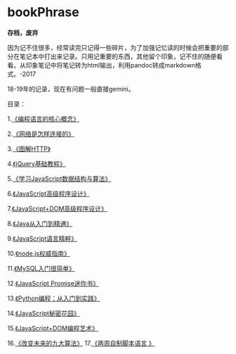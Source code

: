 # bookPhrase

**存档，废弃**

因为记不住很多，经常读完只记得一些碎片，为了加强记忆读的时候会把重要的部分在笔记本中打出来记录。只用记重要的东西，其他留个印象，记不住的随便看看。从印象笔记中将笔记转为html输出，利用pandoc转成markdown格式。-2017

18-19年的记录，现在有问题一般直接gemini。

目录：

1.[《编程语言的核心概念》](https://github.com/IrisGitHub/bookPhrase/blob/main/docs/1.md)

2.[《网络是怎样连接的》](https://github.com/IrisGitHub/bookPhrase/blob/main/docs/2.md)

3.[《图解HTTP》](https://github.com/IrisGitHub/bookPhrase/blob/main/docs/3.md)

4.[《jQuery基础教程》](https://github.com/IrisGitHub/bookPhrase/blob/main/docs/4.md)

5.[《学习JavaScript数据结构与算法》](https://github.com/IrisGitHub/bookPhrase/blob/main/docs/5.md)

6.[《JavaScript高级程序设计》](https://github.com/IrisGitHub/bookPhrase/blob/main/docs/6.md)

7.[《JavaScript+DOM高级程序设计》](https://github.com/IrisGitHub/bookPhrase/blob/main/docs/7.md)

8.[《Java从入门到精通》](https://github.com/IrisGitHub/bookPhrase/blob/main/docs/8.md)

9.[《JavaScript语言精粹》](https://github.com/IrisGitHub/bookPhrase/blob/main/docs/9.md)

10.[《node.js权威指南》](https://github.com/IrisGitHub/bookPhrase/blob/main/docs/10.md)

11.[《MySQL入门很简单》](https://github.com/IrisGitHub/bookPhrase/blob/main/docs/11.md)

12.[《JavaScript Promise迷你书》](https://github.com/IrisGitHub/bookPhrase/blob/main/docs/12.md)

13.[《Python编程：从入门到实践》](https://github.com/IrisGitHub/bookPhrase/blob/main/docs/13.md)

14.[《JavaScript秘密花园》](https://github.com/IrisGitHub/bookPhrase/blob/main/docs/14.md)

15.[《JavaScript+DOM编程艺术》](https://github.com/IrisGitHub/bookPhrase/blob/main/docs/15.md)

16.[《改变未来的九大算法》](https://github.com/IrisGitHub/bookPhrase/blob/main/docs/16.md)
17.[《两周自制脚本语言 》](https://github.com/IrisGitHub/bookPhrase/blob/main/docs/17.md)




